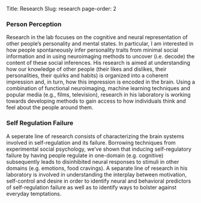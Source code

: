 Title: Research
Slug: research
page-order: 2


### Person Perception
Research in the lab focuses on the cognitive and neural representation of other people’s personality and mental states. In particular, I am interested in how people spontaneously infer personality traits from minimal social information and in using neuroimaging methods to uncover (i.e. decode) the content of these social inferences. His research is aimed at understanding how our knowledge of other people (their likes and dislikes, their personalities, their quirks and habits) is organized into a coherent impression and, in turn, how this impression is encoded in the brain. Using a combination of functional neuroimaging, machine learning techniques and popular media (e.g., films, television), research in his laboratory is working towards developing methods to gain access to how individuals think and feel about the people around them.

### Self Regulation Failure
A seperate line of research consists of characterizing the brain systems involved in self-regulation and its failure. Borrowing techniques from experimental social psychology, we’ve shown that inducing self-regulatory failure by having people regulate in one-domain (e.g. cognitive) subsequently leads to disinhibited neural responses to stimuli in other domains (e.g. emotions, food cravings). A separate line of research in his laboratory is involved in understanding the interplay between motivation, self-control and desire in order to identify neural and behavioral predictors of self-regulation failure as well as to identify ways to bolster against everyday temptations.
